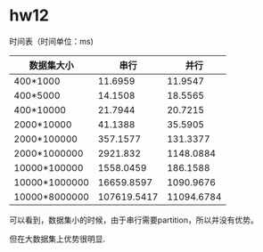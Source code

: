 # hw12

时间表（时间单位：ms)

| 数据集大小    | 串行        | 并行       |
| ------------- | ----------- | ---------- |
| 400*1000      | 11.6959     | 11.9547    |
| 400*5000      | 14.1508     | 18.5565    |
| 400*10000     | 21.7944     | 20.7215    |
| 2000*10000    | 41.1388     | 35.5905    |
| 2000*100000   | 357.1577    | 131.3377   |
| 2000*1000000  | 2921.832    | 1148.0884  |
| 10000*100000  | 1558.0459   | 186.1588   |
| 10000*1000000 | 16659.8597  | 1090.9676  |
| 10000*8000000 | 107619.5417 | 11094.6784 |

可以看到，数据集小的时候，由于串行需要partition，所以并没有优势。

但在大数据集上优势很明显.


